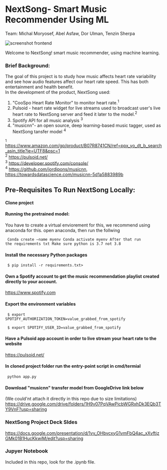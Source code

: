 # NextSong- Smart Music Recommender Using ML 

Team:
Michal Moryosef, Abel Asfaw, Dor Ulman, Tenzin Sherpa



![screenshot frontend](https://github.com/michali123/music_recommender/blob/7f202032e3563666a6b00c081ba7054d439794d7/static/images/screenshot%20frontend.png)

Welcome to NextSong! smart music recommender, using machine learning.

### Brief Background:
The goal of this project is to study how music affects heart rate variability and see how audio features affect our heart rate speed. This has both entertainment and health benefit.  
In the development of the product, NextSong used:
1. "CooSpo Heart Rate Monitor" to monitor heart rate.<sup>1</sup> 
2. Pulsoid - heart rate widget for live streams used to broadcast user's live heart rate to NextSong server and feed it later to the model.<sup>2</sup>
3. Spotify API for all music analysis <sup>3</sup>
4. "musicnn"- an open source, deep learning-based music tagger, used as NextSong tansfer model <sup>4</sup>

<sup>1</sup> https://www.amazon.com/gp/product/B07R8741CN/ref=ppx_yo_dt_b_search_asin_title?ie=UTF8&psc=1 <br>
<sup>2</sup> https://pulsoid.net/ <br>
<sup>3</sup> https://developer.spotify.com/console/ <br>
<sup>4</sup> https://github.com/jordipons/musicnn, https://towardsdatascience.com/musicnn-5d1a5883989b


## Pre-Requisites To Run NextSong Locally:

#### Clone project

#### Running the pretrained model:
You have to create a virtual enviorement for this, we recommend using anaconda for this.
open anaconda,
then run the follwing

<code> Conda create —name myenv
Conda activate myenv
After that run the requirements txt
Make sure python is 3.7 not 3.8 </code>


#### Install the necessary Python packages

<code> $ pip install -r requirements.txt> </code>

#### Own a Spotify account to get the music recommendation playlist created directly to your account.
https://www.spotify.com

#### Export the environment variables

<code> $ export SPOTIFY_AUTHORIZATION_TOKEN=value_grabbed_from_spotify</code>

<code> $ export SPOTIFY_USER_ID=value_grabbed_from_spotify</code>

#### Have a Pulsoid app account in order to live stream your heart rate to the website
https://pulsoid.net/

#### In cloned project folder run the entry-point script in cmd/termial
<code> python app.py</code>

#### Download "musicnn" transfer model from GoogleDrive link below
(We could'nt attach it directly in this repo due to size limitations)
https://drive.google.com/drive/folders/1H9v07PqVAwPicbWGRxhDk3EQb3TY9VnF?usp=sharing

### NextSong Project Deck Sldes 
https://docs.google.com/presentation/d/1vv_OHbvcxyG1vmFbQ4ac_xXvftjzGMk01B1HucKkwiM/edit?usp=sharing

### Jupyer Notebook
Included in this repo, look for the .ipynb file.

